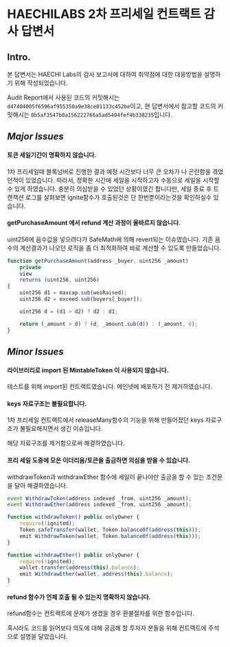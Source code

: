 # HAECHILABS 2차 프리세일 컨트랙트 감사 답변서

## Intro.

본 답변서는 HAECHI Labs의 감사 보고서에 대하여 취약점에 대한 대응방법을 설명하기 위해 작성되었습니다.

Audit Report에서 사용된 코드의 커밋해시는 `d47404005f6596af955350a9e38ce01133c452be`이고,
현 답변서에서 참고할 코드의 커밋해시는 `0b5af3547b0a156222766a5ad5404fef4b338235`입니다.

## *Major Issues*

#### 토큰 세일기간이 명확하지 않습니다. 

1차 프리세일때 블록넘버로 진행한 결과 예정 시간보다 너무 큰 오차가 나 곤란함을 겪었던적이 있었습니다. 따라서, 정확한 시간에 세일을 시작하고자 수동으로 세일을 시작할 수 있게 하였습니다. 충분히 의심받을 수 있었던 상황이였긴 합니다만, 세일 종료 후 트랜잭션 로그를 살펴보면 ignite함수가 호출된것은 단 한번뿐이라는것을 확인하실수 있습니다.



#### getPurchaseAmount 에서 refund 계산 과정이 올바르지 않습니다. 

uint256에 음수값을 넣으려다가 SafeMath에 의해 revert되는 이슈였습니다. 기존 음수의 계산결과가 나오던 로직을 좀 더 최적화하여 바로 계산할 수 있도록 만들었습니다.

```js
function getPurchaseAmount(address _buyer, uint256 _amount)
    private
    view
    returns (uint256, uint256)
{
    uint256 d1 = maxcap.sub(weiRaised);
    uint256 d2 = exceed.sub(buyers[_buyer]);

    uint256 d = (d1 > d2) ? d2 : d1;

    return (_amount > d) ? (d, _amount.sub(d)) : (_amount, 0);
}
```



## *Minor Issues*

#### 라이브러리로 import 된 MintableToken 이 사용되지 않습니다. 

테스트를 위해 import된 컨트랙트였습니다. 메인넷에 배포하기 전 제거하였습니다.



#### keys 자료구조는 불필요합니다.

1차 프리세일 컨트랙트에서 releaseMany함수의 기능을 위해 만들어졌던 keys 자료구조가 불필요해지면서 생긴 이슈입니다.

해당 자료구조를 제거함으로써 해결하였습니다.



#### 프리 세일 도중에 모은 이더리움/토큰을 출금하면 의심을 받을 수 있습니다. 

withdrawToken과 withdrawEther 함수에 세일이 끝나야만 출금을 할 수 있는 조건문을 달아 해결하였습니다.

```js
event WithdrawToken(address indexed _from, uint256 _amount);
event WithdrawEther(address indexed _from, uint256 _amount);

function withdrawToken() public onlyOwner {
    require(!ignited);
    Token.safeTransfer(wallet, Token.balanceOf(address(this)));
    emit WithdrawToken(wallet, Token.balanceOf(address(this)));
}

function withdrawEther() public onlyOwner {
    require(!ignited);
    wallet.transfer(address(this).balance);
    emit WithdrawEther(wallet, address(this).balance);
}
```



#### refund 함수가 언제 호출 될 수 있는지 명확하지 않습니다. 

refund함수는 컨트랙트에 문제가 생겼을 경우 환불절차를 위한 함수입니다.

혹시라도 코드를 읽어보다 의도에 대해 궁금해 할 투자자 분들을 위해 컨트랙트에 주석으로 설명을 달았습니다.